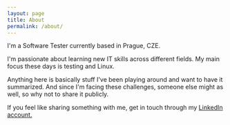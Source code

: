 ```yaml
---
layout: page
title: About
permalink: /about/
---
```


I'm a Software Tester currently based in Prague, CZE.

I'm passionate about learning new IT skills across different fields. My main focus these days is testing and Linux.

Anything here is basically stuff I've been playing around and want to have it summarized. And since I'm facing these 
challenges, someone else might as well, so why not to share it publicly.

If you feel like sharing something with me, get in touch through my [LinkedIn account.](https://www.linkedin.com/in/pavelsaman/)
